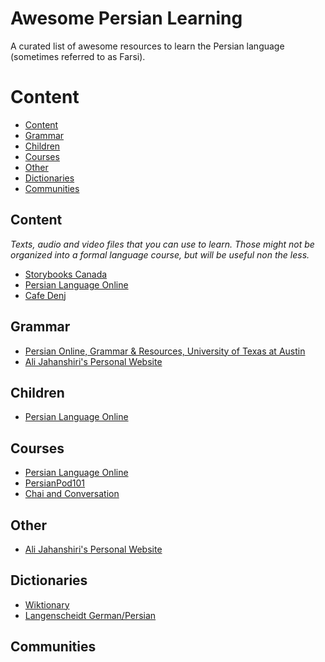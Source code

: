 # Awesome Persian Learning

A curated list of awesome resources to learn the Persian language (sometimes referred to as Farsi).

# Content

- [Content](#content)
- [Grammar](#grammar)
- [Children](#children)
- [Courses](#courses)
- [Other](#other)
- [Dictionaries](#dictionaries)
- [Communities](#communities)


## Content
*Texts, audio and video files that you can use to learn. Those might not be organized into a formal language course, but will be useful non the less.*

* [Storybooks Canada](https://storybookscanada.ca/stories/fa/)
* [Persian Language Online](https://www.persianlanguageonline.com/)
* [Cafe Denj](https://www.youtube.com/channel/UCu941rRDF-SY0z8fh2RT5pg)


## Grammar

* [Persian Online, Grammar & Resources, University of Texas at Austin](https://sites.la.utexas.edu/persian_online_resources/)
* [Ali Jahanshiri's Personal Website](http://www.jahanshiri.ir/)


## Children

* [Persian Language Online](https://www.persianlanguageonline.com/)


## Courses

* [Persian Language Online](https://www.persianlanguageonline.com/)
* [PersianPod101](https://www.persianpod101.com/)
* [ Chai and Conversation](https://www.chaiandconversation.com/)


## Other

* [Ali Jahanshiri's Personal Website](http://www.jahanshiri.ir/)


## Dictionaries

* [Wiktionary](https://en.wiktionary.org/wiki/Category:Persian_lemmas)
* [Langenscheidt German/Persian](https://de.langenscheidt.com/persisch-deutsch/)


## Communities


